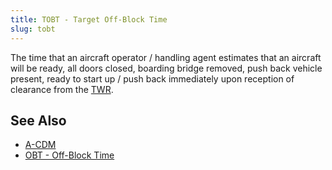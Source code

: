 ```yaml
---
title: TOBT - Target Off-Block Time
slug: tobt
---
```


The time that an aircraft operator / handling agent estimates that an
aircraft will be ready, all doors closed, boarding bridge removed, push
back vehicle present, ready to start up / push back immediately upon
reception of clearance from the [TWR](twr.md).


## See Also

* [A-CDM](a-cdm.md)
* [OBT - Off-Block Time](obt.md)

